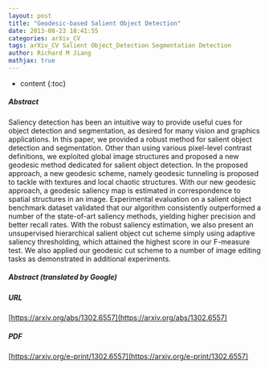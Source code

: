 ```yaml
---
layout: post
title: "Geodesic-based Salient Object Detection"
date: 2013-08-23 18:41:55
categories: arXiv_CV
tags: arXiv_CV Salient Object_Detection Segmentation Detection
author: Richard M Jiang
mathjax: true
---
```


* content
{:toc}

##### Abstract
Saliency detection has been an intuitive way to provide useful cues for object detection and segmentation, as desired for many vision and graphics applications. In this paper, we provided a robust method for salient object detection and segmentation. Other than using various pixel-level contrast definitions, we exploited global image structures and proposed a new geodesic method dedicated for salient object detection. In the proposed approach, a new geodesic scheme, namely geodesic tunneling is proposed to tackle with textures and local chaotic structures. With our new geodesic approach, a geodesic saliency map is estimated in correspondence to spatial structures in an image. Experimental evaluation on a salient object benchmark dataset validated that our algorithm consistently outperformed a number of the state-of-art saliency methods, yielding higher precision and better recall rates. With the robust saliency estimation, we also present an unsupervised hierarchical salient object cut scheme simply using adaptive saliency thresholding, which attained the highest score in our F-measure test. We also applied our geodesic cut scheme to a number of image editing tasks as demonstrated in additional experiments.

##### Abstract (translated by Google)


##### URL
[https://arxiv.org/abs/1302.6557](https://arxiv.org/abs/1302.6557)

##### PDF
[https://arxiv.org/e-print/1302.6557](https://arxiv.org/e-print/1302.6557)

